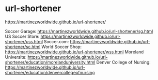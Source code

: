 # url-shortener

https://martinezworldwide.github.io/url-shortener/


Soccer Garage: https://martinezworldwide.github.io/url-shortener/sg.html
US Soccer Store: https://martinezworldwide.github.io/url-shortener/uss.html
Soccer.com: https://martinezworldwide.github.io/url-shortener/sc.html
World Soccer Shop: https://martinezworldwide.github.io/url-shortener/wss.html
Moreland Universite: https://martinezworldwide.github.io/url-shortener/education/morelanduniversity.html
Denver College of Nursing: https://martinezworldwide.github.io/url-shortener/education/denvercollegeofnursing



